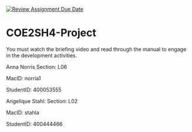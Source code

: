 [![Review Assignment Due Date](https://classroom.github.com/assets/deadline-readme-button-24ddc0f5d75046c5622901739e7c5dd533143b0c8e959d652212380cedb1ea36.svg)](https://classroom.github.com/a/gUachAgg)
# COE2SH4-Project

You must watch the briefing video and read through the manual to engage in the development activities.

Anna Norris
Section: L06

MacID: norria1

StudentID: 400053555


Angelique Stahl:
Section: L02

MacID: stahla

StudentID: 400444466
